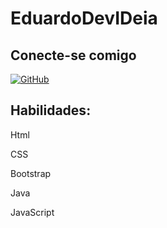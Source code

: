 # EduardoDevIDeia

## Conecte-se comigo
[![GitHub](https://img.shields.io/badge/GitHub-100000?style=for-the-badge&logo=github&logoColor=white)](https://github.com/EduardoDevIdea)

## Habilidades:
Html

CSS

Bootstrap

Java

JavaScript
